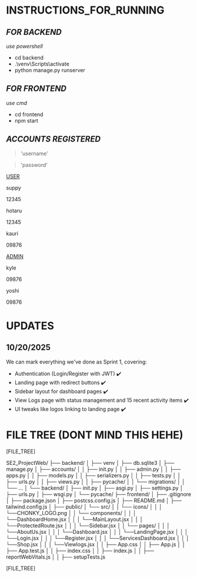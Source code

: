 # **INSTRUCTIONS_FOR_RUNNING**

## ***FOR BACKEND***

*use powershell*
* cd backend
* .\venv\Scripts\activate
* python manage.py runserver  

## ***FOR FRONTEND***

*use cmd*
* cd frontend
*  npm start

## ***ACCOUNTS REGISTERED***

> 'username'

> 'password'

<ins>USER</ins>    

suppy

12345

hotaru     

12345           

kauri

09876

<ins>ADMIN</ins>

kyle

09876

yoshi

09876





# UPDATES

## 10/20/2025

We can mark everything we've done as Sprint 1, covering:

- Authentication (Login/Register with JWT) ✔️
- Landing page with redirect buttons ✔️
- Sidebar layout for dashboard pages ✔️
- View Logs page with status management and 15 recent activity items ✔️
- UI tweaks like logos linking to landing page ✔️


# FILE TREE (DONT MIND THIS HEHE)

[FILE_TREE]

SE2_ProjectWeb/
├── backend/
│ ├── venv
│ ├── db.sqlite3
│ ├── manage.py
│ ├── accounts/
│ │   ├── init.py
│ │   ├── admin.py
│ │   ├── apps.py
│ │   ├── models.py
│ │   ├── serializers.py
│ │   ├── tests.py
│ │   ├── urls.py
│ │   ├── views.py
│ │   ├── pycache/
│ │   └── migrations/
│ │     └── ...
│ └── backend/
│   ├── init.py
│   ├── asgi.py
│   ├── settings.py
│   ├── urls.py
│   ├── wsgi.py
│   └── pycache/
├── frontend/
│ ├── .gitignore
│ ├── package.json
│ ├── postcss.config.js
│ ├── README.md
│ ├── tailwind.config.js
│ ├── public/
│ └── src/
│ │  └── icons/
│ │  │   └──CHONKY_LOGO.png
│ │  └── components/
│ │  │   └──DashboardHome.jsx
│ │  │   └──MainLayout.jsx
│ │  │   └──ProtectedRoute.jsx
│ │  │   └──Sidebar.jsx
│ │  └── pages/
│ │  │   └──AboutUs.jsx
│ │  │   └──Dashboard.jsx
│ │  │   └──LandingPage.jsx
│ │  │   └──Login.jsx
│ │  │   └──Register.jsx
│ │  │   └──ServicesDashboard.jsx
│ │  │   └──Shop.jsx
│ │  │   └──Viewlogs.jsx
│ │  ├── App.css
│ │  ├── App.js
│ │  ├── App.test.js
│ │  ├── index.css
│ │  ├── index.js
│ │  ├── reportWebVitals.js
│ │  ├── setupTests.js

[FILE_TREE]

